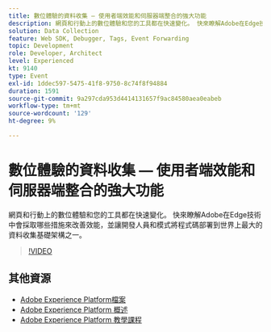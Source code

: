 ```yaml
---
title: 數位體驗的資料收集 — 使用者端效能和伺服器端整合的強大功能
description: 網頁和行動上的數位體驗和您的工具都在快速變化。 快來瞭解Adobe在Edge技術中會採取哪些措施來改善效能，並讓開發人員和模式將程式碼部署到世界上最大的資料收集基礎架構之一。
solution: Data Collection
feature: Web SDK, Debugger, Tags, Event Forwarding
topic: Development
role: Developer, Architect
level: Experienced
kt: 9140
type: Event
exl-id: 1ddec597-5475-41f8-9750-8c74f8f94884
duration: 1591
source-git-commit: 9a297cda953d4414131657f9ac84580aea0eabeb
workflow-type: tm+mt
source-wordcount: '129'
ht-degree: 9%

---
```


# 數位體驗的資料收集 — 使用者端效能和伺服器端整合的強大功能

網頁和行動上的數位體驗和您的工具都在快速變化。 快來瞭解Adobe在Edge技術中會採取哪些措施來改善效能，並讓開發人員和模式將程式碼部署到世界上最大的資料收集基礎架構之一。

>[!VIDEO](https://video.tv.adobe.com/v/337584/?quality=12&learn=on&hidetitle=true)

## 其他資源

- [Adobe Experience Platform檔案](https://experienceleague.adobe.com/docs/experience-platform.html)
- [Adobe Experience Platform 概述](https://experienceleague.adobe.com/docs/experience-platform/landing/home.html?lang=zh-Hant)
- [Adobe Experience Platform 教學課程](https://experienceleague.adobe.com/docs/platform-learn/tutorials/overview.html?lang=zh-Hant)
